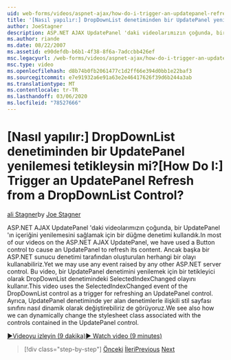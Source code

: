 ```yaml
---
uid: web-forms/videos/aspnet-ajax/how-do-i-trigger-an-updatepanel-refresh-from-a-dropdownlist-control
title: '[Nasıl yapılır:] DropDownList denetiminden bir UpdatePanel yenilemesi tetikleysin mi? | Microsoft Docs'
author: JoeStagner
description: ASP.NET AJAX UpdatePanel 'daki videolarımızın çoğunda, bir UpdatePanel 'ın içeriğini yenilemesini sağlamak için bir düğme denetimi kullandık. Henüz herhangi bir olay kullanabiliriz...
ms.author: riande
ms.date: 08/22/2007
ms.assetid: e90defdb-b6b1-4f38-8f6a-7adccbb426ef
msc.legacyurl: /web-forms/videos/aspnet-ajax/how-do-i-trigger-an-updatepanel-refresh-from-a-dropdownlist-control
msc.type: video
ms.openlocfilehash: d8b74b0fb2061477c1d2ff66e394d0bb1e22baf3
ms.sourcegitcommit: e7e91932a6e91a63e2e46417626f39d6b244a3ab
ms.translationtype: MT
ms.contentlocale: tr-TR
ms.lasthandoff: 03/06/2020
ms.locfileid: "78527666"
---
```

# <a name="how-do-i-trigger-an-updatepanel-refresh-from-a-dropdownlist-control"></a><span data-ttu-id="de566-105">[Nasıl yapılır:] DropDownList denetiminden bir UpdatePanel yenilemesi tetikleysin mi?</span><span class="sxs-lookup"><span data-stu-id="de566-105">[How Do I:] Trigger an UpdatePanel Refresh from a DropDownList Control?</span></span>

<span data-ttu-id="de566-106">[ali Stagner](https://github.com/JoeStagner)</span><span class="sxs-lookup"><span data-stu-id="de566-106">by [Joe Stagner](https://github.com/JoeStagner)</span></span>

<span data-ttu-id="de566-107">ASP.NET AJAX UpdatePanel 'daki videolarımızın çoğunda, bir UpdatePanel 'ın içeriğini yenilemesini sağlamak için bir düğme denetimi kullandık.</span><span class="sxs-lookup"><span data-stu-id="de566-107">In most of our videos on the ASP.NET AJAX UpdatePanel, we have used a Button control to cause an UpdatePanel to refresh its content.</span></span> <span data-ttu-id="de566-108">Ancak başka bir ASP.NET sunucu denetimi tarafından oluşturulan herhangi bir olayı kullanabiliriz.</span><span class="sxs-lookup"><span data-stu-id="de566-108">Yet we may use any event raised by any other ASP.NET server control.</span></span> <span data-ttu-id="de566-109">Bu video, bir UpdatePanel denetimini yenilemek için bir tetikleyici olarak DropDownList denetimindeki SelectedIndexChanged olayını kullanır.</span><span class="sxs-lookup"><span data-stu-id="de566-109">This video uses the SelectedIndexChanged event of the DropDownList control as a trigger for refreshing an UpdatePanel control.</span></span> <span data-ttu-id="de566-110">Ayrıca, UpdatePanel denetiminde yer alan denetimlerle ilişkili stil sayfası sınıfını nasıl dinamik olarak değiştirebiliriz de görüyoruz.</span><span class="sxs-lookup"><span data-stu-id="de566-110">We see also how we can dynamically change the stylesheet class associated with the controls contained in the UpdatePanel control.</span></span>

[<span data-ttu-id="de566-111">&#9654;Videoyu izleyin (9 dakika)</span><span class="sxs-lookup"><span data-stu-id="de566-111">&#9654; Watch video (9 minutes)</span></span>](https://channel9.msdn.com/Blogs/ASP-NET-Site-Videos/how-do-i-trigger-an-updatepanel-refresh-from-a-dropdownlist-control)

> [!div class="step-by-step"]
> <span data-ttu-id="de566-112">[Önceki](how-do-i-implement-the-persistent-communications-pattern-using-web-services.md)
> [İleri](how-do-i-create-an-aspnet-ajax-extender-from-scratch.md)</span><span class="sxs-lookup"><span data-stu-id="de566-112">[Previous](how-do-i-implement-the-persistent-communications-pattern-using-web-services.md)
[Next](how-do-i-create-an-aspnet-ajax-extender-from-scratch.md)</span></span>
